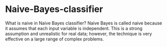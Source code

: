 # Naive-Bayes-classifier
What is naive in Naive Bayes classifier? Naive Bayes is called naive because it assumes that each input variable is independent. This is a strong assumption and unrealistic for real data; however, the technique is very effective on a large range of complex problems.
